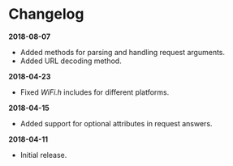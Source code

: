 # Changelog

**2018-08-07**
- Added methods for parsing and handling request arguments.
- Added URL decoding method.

**2018-04-23**
- Fixed *WiFi.h* includes for different platforms.

**2018-04-15**
- Added support for optional attributes in request answers.

**2018-04-11**

- Initial release.